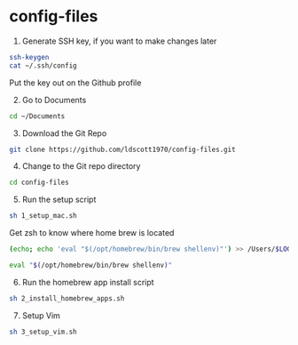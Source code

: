 # config-files

1. Generate SSH key, if you want to make changes later

```bash
ssh-keygen
cat ~/.ssh/config
```

  Put the key out on the Github profile

2. Go to Documents

```bash
cd ~/Documents
```

3. Download the Git Repo

```bash
git clone https://github.com/ldscott1970/config-files.git
```

4. Change to the Git repo directory

```bash
cd config-files
```

5. Run the setup script

```bash
sh 1_setup_mac.sh
```
  Get zsh to know where home brew is located

```bash
(echo; echo 'eval "$(/opt/homebrew/bin/brew shellenv)"') >> /Users/$LOGNAME/.zprofile
```

```bash
eval "$(/opt/homebrew/bin/brew shellenv)"
```

6. Run the homebrew app install script

```bash
sh 2_install_homebrew_apps.sh
```

7. Setup Vim

```bash
sh 3_setup_vim.sh
```
